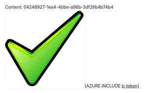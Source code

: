 Content: 04248927-1ea4-4bbe-a96b-3df26b4b74b4![image](f9fff3ad-781f-4fc9-920d-6f1f96125a2d.png)
[AZURE.INCLUDE [b-token](323144b5-7bde-41dd-b0a8-dc4dd8dfbad2.md)]
